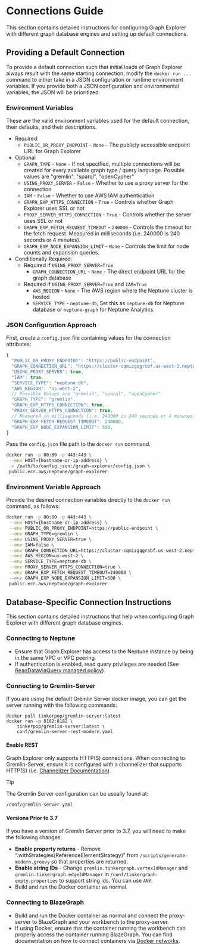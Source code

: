 # Connections Guide

This section contains detailed instructions for configuring Graph Explorer with
different graph database engines and setting up default connections.

## Providing a Default Connection

To provide a default connection such that initial loads of Graph Explorer always
result with the same starting connection, modify the `docker run ...` command to
either take in a JSON configuration or runtime environment variables. If you
provide both a JSON configuration and environmental variables, the JSON will be
prioritized.

### Environment Variables

These are the valid environment variables used for the default connection, their
defaults, and their descriptions.

- Required:
  - `PUBLIC_OR_PROXY_ENDPOINT` - `None` - The publicly accessible endpoint URL
    for Graph Explorer
- Optional
  - `GRAPH_TYPE` - `None` - If not specified, multiple connections will be
    created for every available graph type / query language. Possible values are
    "gremlin", "sparql", "openCypher"
  - `USING_PROXY_SERVER` - `False` - Whether to use a proxy server for the
    connection
  - `IAM` - `False` - Whether to use AWS IAM authentication
  - `GRAPH_EXP_HTTPS_CONNECTION` - `True` - Controls whether Graph Explorer uses
    SSL or not
  - `PROXY_SERVER_HTTPS_CONNECTION` - `True` - Controls whether the server uses
    SSL or not
  - `GRAPH_EXP_FETCH_REQUEST_TIMEOUT` - `240000` - Controls the timeout for the
    fetch request. Measured in milliseconds (i.e. 240000 is 240 seconds or 4
    minutes).
  - `GRAPH_EXP_NODE_EXPANSION_LIMIT` - `None` - Controls the limit for node
    counts and expansion queries.
- Conditionally Required:
  - Required if `USING_PROXY_SERVER=True`
    - `GRAPH_CONNECTION_URL` - `None` - The direct endpoint URL for the graph
      database
  - Required if `USING_PROXY_SERVER=True` and `IAM=True`
    - `AWS_REGION` - `None` - The AWS region where the Neptune cluster is hosted
    - `SERVICE_TYPE` - `neptune-db`, Set this as `neptune-db` for Neptune
      database or `neptune-graph` for Neptune Analytics.

### JSON Configuration Approach

First, create a `config.json` file containing values for the connection
attributes:

```js
{
  "PUBLIC_OR_PROXY_ENDPOINT": "https://public-endpoint",
  "GRAPH_CONNECTION_URL": "https://cluster-cqmizgqgrsbf.us-west-2.neptune.amazonaws.com:8182",
  "USING_PROXY_SERVER": true,
  "IAM": true,
  "SERVICE_TYPE": "neptune-db",
  "AWS_REGION": "us-west-2",
  // Possible Values are "gremlin", "sparql", "openCypher"
  "GRAPH_TYPE": "gremlin",
  "GRAPH_EXP_HTTPS_CONNECTION": true,
  "PROXY_SERVER_HTTPS_CONNECTION": true,
  // Measured in milliseconds (i.e. 240000 is 240 seconds or 4 minutes)
  "GRAPH_EXP_FETCH_REQUEST_TIMEOUT": 240000,
  "GRAPH_EXP_NODE_EXPANSION_LIMIT": 500,
}
```

Pass the `config.json` file path to the `docker run` command.

```bash
docker run -p 80:80 -p 443:443 \
 --env HOST={hostname-or-ip-address} \
 -v /path/to/config.json:/graph-explorer/config.json \
 public.ecr.aws/neptune/graph-explorer
```

### Environment Variable Approach

Provide the desired connection variables directly to the `docker run` command,
as follows:

```bash
docker run -p 80:80 -p 443:443 \
 --env HOST={hostname-or-ip-address} \
 --env PUBLIC_OR_PROXY_ENDPOINT=https://public-endpoint \
 --env GRAPH_TYPE=gremlin \
 --env USING_PROXY_SERVER=true \
 --env IAM=false \
 --env GRAPH_CONNECTION_URL=https://cluster-cqmizgqgrsbf.us-west-2.neptune.amazonaws.com:8182 \
 --env AWS_REGION=us-west-2 \
 --env SERVICE_TYPE=neptune-db \
 --env PROXY_SERVER_HTTPS_CONNECTION=true \
 --env GRAPH_EXP_FETCH_REQUEST_TIMEOUT=240000 \
 --env GRAPH_EXP_NODE_EXPANSION_LIMIT=500 \
 public.ecr.aws/neptune/graph-explorer
```

## Database-Specific Connection Instructions

This section contains detailed instructions that help when configuring Graph
Explorer with different graph database engines.

### Connecting to Neptune

- Ensure that Graph Explorer has access to the Neptune instance by being in the
  same VPC or VPC peering.
- If authentication is enabled, read query privileges are needed (See
  [ReadDataViaQuery managed policy](https://docs.aws.amazon.com/neptune/latest/userguide/iam-data-access-examples.html#iam-auth-data-policy-example-read-query)).

### Connecting to Gremlin-Server

If you are using the default Gremlin Server docker image, you can get the server
running with the following commands:

```
docker pull tinkerpop/gremlin-server:latest
docker run -p 8182:8182 \
    tinkerpop/gremlin-server:latest \
    conf/gremlin-server-rest-modern.yaml
```

#### Enable REST

Graph Explorer only supports HTTP(S) connections. When connecting to
Gremlin-Server, ensure it is configured with a channelizer that supports HTTP(S)
(i.e.
[Channelizer Documentation](https://tinkerpop.apache.org/javadocs/current/full/org/apache/tinkerpop/gremlin/server/Channelizer.html)).

<!-- prettier-ignore -->
> [!TIP] 
> The Gremlin Server configuration can be usually found at:
>
> ```
> /conf/gremlin-server.yaml
> ```

#### Versions Prior to 3.7

If you have a version of Gremlin Server prior to 3.7, you will need to make the
following changes:

- **Enable property returns** - Remove
  “.withStrategies(ReferenceElementStrategy)” from
  `/scripts/generate-modern.groovy` so that properties are returned.
- **Enable string IDs** - Change `gremlin.tinkergraph.vertexIdManager` and
  `gremlin.tinkergraph.edgeIdManager` in `/conf/tinkergraph-empty.properties` to
  support string ids. You can use `ANY`.
- Build and run the Docker container as normal.

### Connecting to BlazeGraph

- Build and run the Docker container as normal and connect the proxy-server to
  BlazeGraph and your workbench to the proxy-server.
- If using Docker, ensure that the container running the workbench can properly
  access the container running BlazeGraph. You can find documentation on how to
  connect containers via [Docker networks](https://docs.docker.com/network/).
